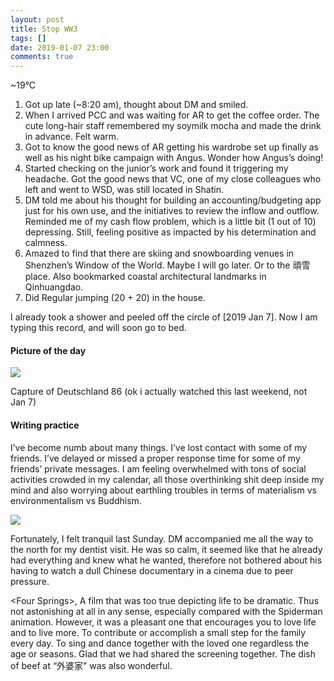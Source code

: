 ```yaml
---
layout: post
title: Stop WW3
tags: []
date: 2019-01-07 23:00
comments: true
---
```


\~19°C


1.  Got up late (\~8:20 am), thought about DM and smiled.
2.  When I arrived PCC and was waiting for AR to get the coffee order.
    The cute long-hair staff remembered my soymilk mocha and made the
    drink in advance. Felt warm.
3.  Got to know the good news of AR getting his wardrobe set up finally
    as well as his night bike campaign with Angus. Wonder how Angus’s
    doing!
4.  Started checking on the junior’s work and found it triggering my
    headache. Got the good news that VC, one of my close colleagues who
    left and went to WSD, was still located in Shatin.
5.  DM told me about his thought for building an accounting/budgeting
    app just for his own use, and the initiatives to review the inflow
    and outflow. Reminded me of my cash flow problem, which is a little
    bit (1 out of 10) depressing. Still, feeling positive as impacted by
    his determination and calmness.
6.  Amazed to find that there are skiing and snowboarding venues in
    Shenzhen’s Window of the World. Maybe I will go later. Or to the
    頑雪 place. Also bookmarked coastal architectural landmarks in
    Qinhuangdao.
7.  Did Regular jumping (20 + 20) in the house.

I already took a shower and peeled off the circle of [2019 Jan 7].
Now I am typing this record, and will soon go to bed.

#### Picture of the day

![](https://cdn-images-1.medium.com/max/800/1*TIsM47O_j0CMNS6P7dcObA.png)

Capture of Deutschland 86 (ok i actually watched this last weekend, not
Jan 7)

#### Writing practice

I’ve become numb about many things. I’ve lost contact with some of my
friends. I’ve delayed or missed a proper response time for some of my
friends’ private messages. I am feeling overwhelmed with tons of social
activities crowded in my calendar, all those overthinking shit deep
inside my mind and also worrying about earthling troubles in terms of
materialism vs environmentalism vs Buddhism.

![](https://cdn-images-1.medium.com/max/600/1*ZlT9U-79FuFIJiPqpasaEQ.jpeg)

Fortunately, I felt tranquil last Sunday. DM accompanied me all the way
to the north for my dentist visit. He was so calm, it seemed like that
he already had everything and knew what he wanted, therefore not
bothered about his having to watch a dull Chinese documentary in a
cinema due to peer pressure.

\<Four Springs\>, A film that was too true depicting life to be
dramatic. Thus not astonishing at all in any sense, especially compared
with the Spiderman animation. However, it was a pleasant one that
encourages you to love life and to live more. To contribute or
accomplish a small step for the family every day. To sing and dance
together with the loved one regardless the age or seasons. Glad that we
had shared the screening together. The dish of beef at “外婆家” was also
wonderful.

